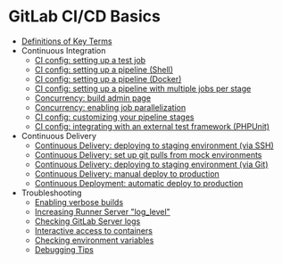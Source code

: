 # GitLab CI/CD Basics
- [Definitions of Key Terms](00-key-definitions.md)
- Continuous Integration
  - [CI config: setting up a test job](01-single-test-job.md)
  - [CI config: setting up a pipeline (Shell)](02-simple-3-stage-shell-pipeline.md)
  - [CI config: setting up a pipeline (Docker)](03-simple-3-stage-docker-pipeline.md)
  - [CI config: setting up a pipeline with multiple jobs per stage](05-ci.md)
  - [Concurrency: build admin page](10-builds-admin.md)
  - [Concurrency: enabling job parallelization](20-concurrent-builds.md)
  - [CI config: customizing your pipeline stages](30-custom-stages.md)
  - [CI config: integrating with an external test framework (PHPUnit)](40-testing-with-phpunit.md)
- Continuous Delivery
  - [Continuous Delivery: deploying to staging environment (via SSH)](42-deploying-to-stage-via-ssh.md)
  - [Continuous Delivery: set up git pulls from mock environments](44-set-up-git-pulls-from-mock-envs.md)
  - [Continuous Delivery: deploying to staging environment (via Git)](45-deploying-to-stage-via-git.md)
  - [Continuous Delivery: manual deploy to production](50-manual-deploy-to-production.md)
  - [Continuous Deployment: automatic deploy to production](55-continuous-deployment.md)
- Troubleshooting
  - [Enabling verbose builds](90-debugging-builds.md)
  - [Increasing Runner Server "log_level"](100-increasing-loglevel.md)
  - [Checking GitLab Server logs](110-gitlab-logs.md)
  - [Interactive access to containers](115-interactive-containers.md)
  - [Checking environment variables](118-env-vars.md)
  - [Debugging Tips](120-debugging.md)


